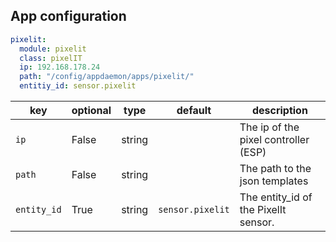## App configuration

```yaml
pixelit:
  module: pixelit
  class: pixelIT
  ip: 192.168.178.24
  path: "/config/appdaemon/apps/pixelit/"
  entitiy_id: sensor.pixelit
```
key | optional | type | default | description
-- | -- | -- | -- | --
`ip` | False | string | | The ip of the pixel controller (ESP)
`path` | False | string | | The path to the json templates
`entity_id` | True | string | `sensor.pixelit`| The entity_id of the PixelIt sensor.
